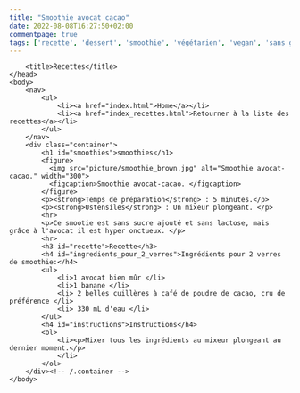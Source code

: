 ```yaml
---
title: "Smoothie avocat cacao"
date: 2022-08-08T16:27:50+02:00
commentpage: true
tags: ['recette', 'dessert', 'smoothie', 'végétarien', 'vegan', 'sans gluten', 'avocat', 'cacao', 'banane', 'cru', 'sans cuisson']
---
```


<!DOCTYPE html>
<html>
    <head>
        <link href="style.css" rel="stylesheet">
        <meta http-equiv="content-type" content="text/html; charset=utf-8" />
        <meta name="author" content="Estelle Chauveau" />
        <meta name="viewport" content="width=device-width, initial-scale=1">

        <title>Recettes</title>
    </head>
    <body>
        <nav>
            <ul>
                <li><a href="index.html">Home</a></li>
                <li><a href="index_recettes.html">Retourner à la liste des recettes</a></li>
            </ul>
        </nav>
        <div class="container">
            <h1 id="smoothies">smoothies</h1>
            <figure>
              <img src="picture/smoothie_brown.jpg" alt="Smoothie avocat-cacao." width="300">
              <figcaption>Smoothie avocat-cacao. </figcaption>
            </figure> 
            <p><strong>Temps de préparation</strong> : 5 minutes.</p>
            <p><strong>Ustensiles</strong> : Un mixeur plongeant. </p>
            <hr>
            <p>Ce smootie est sans sucre ajouté et sans lactose, mais grâce à l'avocat il est hyper onctueux. </p>
            <hr>
            <h3 id="recette">Recette</h3>
            <h4 id="ingredients_pour_2_verres">Ingrédients pour 2 verres de smoothie:</h4>
            <ul>
                <li>1 avocat bien mûr </li>
                <li>1 banane </li>
                <li> 2 belles cuillères à café de poudre de cacao, cru de préférence </li>
                <li> 330 mL d'eau </li>
            </ul>
            <h4 id="instructions">Instructions</h4>
            <ol>
                <li><p>Mixer tous les ingrédients au mixeur plongeant au dernier moment.</p>
                </li>
            </ol>
        </div><!-- /.container -->
    </body>
</html>